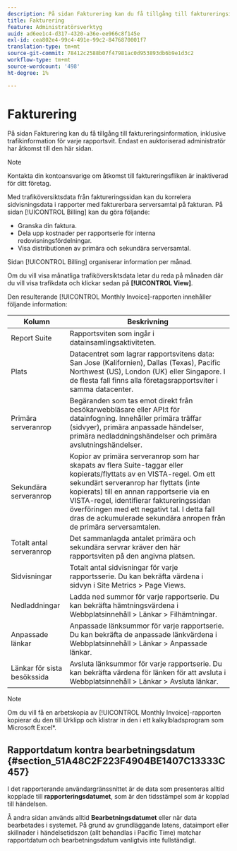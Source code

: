 ```yaml
---
description: På sidan Fakturering kan du få tillgång till faktureringsinformation, inklusive trafikinformation för varje rapportsvit. Endast en auktoriserad administratör har åtkomst till den här sidan.
title: Fakturering
feature: Administratörsverktyg
uuid: ad6ee1c4-d317-4320-a36e-ee966c8f145e
exl-id: cea802e4-99c4-491e-99c2-8476870001f7
translation-type: tm+mt
source-git-commit: 78412c2588b07f47981ac0d953893db6b9e1d3c2
workflow-type: tm+mt
source-wordcount: '498'
ht-degree: 1%

---
```


# Fakturering

På sidan Fakturering kan du få tillgång till faktureringsinformation, inklusive trafikinformation för varje rapportsvit. Endast en auktoriserad administratör har åtkomst till den här sidan.

>[!NOTE]
>
>Kontakta din kontoansvarige om åtkomst till faktureringsfliken är inaktiverad för ditt företag.

Med trafiköversiktsdata från faktureringssidan kan du korrelera sidvisningsdata i rapporter med fakturerbara serversamtal på fakturan. På sidan [!UICONTROL Billing] kan du göra följande:

* Granska din faktura.
* Dela upp kostnader per rapportserie för interna redovisningsfördelningar.
* Visa distributionen av primära och sekundära serversamtal.

Sidan [!UICONTROL Billing] organiserar information per månad.

Om du vill visa månatliga trafiköversiktsdata letar du reda på månaden där du vill visa trafikdata och klickar sedan på **[!UICONTROL View]**.

Den resulterande [!UICONTROL Monthly Invoice]-rapporten innehåller följande information:

| Kolumn | Beskrivning |
|--- |--- |
| Report Suite | Rapportsviten som ingår i datainsamlingsaktiviteten. |
| Plats | Datacentret som lagrar rapportsvitens data: San Jose (Kalifornien), Dallas (Texas), Pacific Northwest (US), London (UK) eller Singapore. I de flesta fall finns alla företagsrapportsviter i samma datacenter. |
| Primära serveranrop | Begäranden som tas emot direkt från besökarwebbläsare eller API:t för datainfogning. Innehåller primära träffar (sidvyer), primära anpassade händelser, primära nedladdningshändelser och primära avslutningshändelser. |
| Sekundära serveranrop | Kopior av primära serveranrop som har skapats av flera Suite-taggar eller kopierats/flyttats av en VISTA-regel.  Om ett sekundärt serveranrop har flyttats (inte kopierats) till en annan rapportserie via en VISTA-regel, identifierar faktureringssidan överföringen med ett negativt tal. I detta fall dras de ackumulerade sekundära anropen från de primära serversamtalen. |
| Totalt antal serveranrop | Det sammanlagda antalet primära och sekundära servrar kräver den här rapportsviten på den angivna platsen. |
| Sidvisningar | Totalt antal sidvisningar för varje rapportsserie. Du kan bekräfta värdena i sidvyn i   Site Metrics > Page Views. |
| Nedladdningar | Ladda ned summor för varje rapportserie. Du kan bekräfta hämtningsvärdena i Webbplatsinnehåll > Länkar > Filhämtningar. |
| Anpassade länkar | Anpassade länksummor för varje rapportserie. Du kan bekräfta de anpassade länkvärdena i Webbplatsinnehåll > Länkar > Anpassade länkar. |
| Länkar för sista besökssida | Avsluta länksummor för varje rapportserie. Du kan bekräfta värdena för länken för att avsluta i Webbplatsinnehåll > Länkar > Avsluta länkar. |

>[!NOTE]
>
>Om du vill få en arbetskopia av [!UICONTROL Monthly Invoice]-rapporten kopierar du den till Urklipp och klistrar in den i ett kalkylbladsprogram som Microsoft Excel*.

## Rapportdatum kontra bearbetningsdatum {#section_51A48C2F223F4904BE1407C13333C457}

I det rapporterande användargränssnittet är de data som presenteras alltid kopplade till **rapporteringsdatumet**, som är den tidsstämpel som är kopplad till händelsen.

Å andra sidan används alltid **Bearbetningsdatumet** eller när data bearbetades i systemet. På grund av grundläggande latens, dataimport eller skillnader i händelsetidszon (allt behandlas i Pacific Time) matchar rapportdatum och bearbetningsdatum vanligtvis inte fullständigt.
